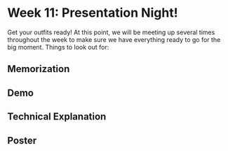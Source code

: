 # Week 11: Presentation Night!

Get your outfits ready! At this point, we will be meeting up several times throughout the week to make sure we have everything ready to go for the big moment. Things to look out for:

## Memorization

## Demo

## Technical Explanation

## Poster